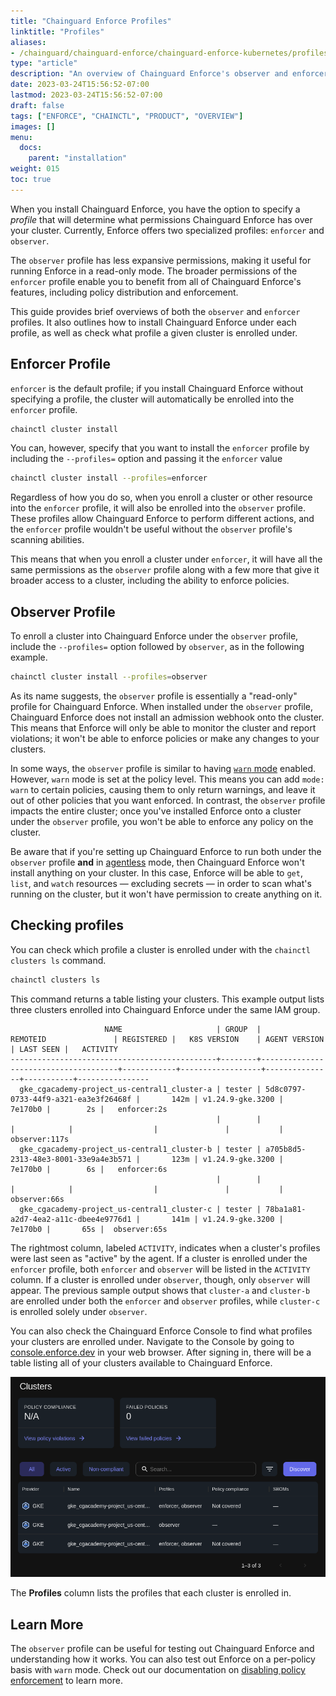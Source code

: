```yaml
---
title: "Chainguard Enforce Profiles"
linktitle: "Profiles"
aliases:
- /chainguard/chainguard-enforce/chainguard-enforce-kubernetes/profiles/
type: "article"
description: "An overview of Chainguard Enforce's observer and enforcer profiles"
date: 2023-03-24T15:56:52-07:00
lastmod: 2023-03-24T15:56:52-07:00
draft: false
tags: ["ENFORCE", "CHAINCTL", "PRODUCT", "OVERVIEW"]
images: []
menu:
  docs:
    parent: "installation"
weight: 015
toc: true
---
```


When you install Chainguard Enforce, you have the option to specify a *profile* that will determine what permissions Chainguard Enforce has over your cluster. Currently, Enforce offers two specialized profiles: `enforcer` and `observer`.

The `observer` profile has less expansive permissions, making it useful for running Enforce in a read-only mode. The broader permissions of the `enforcer` profile enable you to benefit from all of Chainguard Enforce's features, including policy distribution and enforcement.

This guide provides brief overviews of both the `observer` and `enforcer` profiles. It also outlines how to install Chainguard Enforce under each profile, as well as check what profile a given cluster is enrolled under.


## Enforcer Profile

`enforcer` is the default profile; if you install Chainguard Enforce without specifying a profile, the cluster will automatically be enrolled into the `enforcer` profile. 

```sh
chainctl cluster install
```

You can, however, specify that you want to install the `enforcer` profile by including the `--profiles=` option and passing it the `enforcer` value

```sh
chainctl cluster install --profiles=enforcer
```

Regardless of how you do so, when you enroll a cluster or other resource into the `enforcer` profile, it will also be enrolled into the `observer` profile. These profiles allow Chainguard Enforce to perform different actions, and the `enforcer` profile wouldn't be useful without the `observer` profile's scanning abilities. 

This means that when you enroll a cluster under `enforcer`, it will have all the same permissions as the `observer` profile along with a few more that give it broader access to a cluster, including the ability to enforce policies.


## Observer Profile

To enroll a cluster into Chainguard Enforce under the `observer` profile, include the `--profiles=` option followed by `observer`, as in the following example.

```sh
chainctl cluster install --profiles=observer
```

As its name suggests, the `observer` profile is essentially a "read-only" profile for Chainguard Enforce. When installed under the `observer` profile, Chainguard Enforce does not install an admission webhook onto the cluster. This means that Enforce will only be able to monitor the cluster and report violations; it won't be able to enforce policies or make any changes to your clusters. 

In some ways, the `observer` profile is similar to having [`warn` mode](/chainguard/chainguard-enforce/policies/how-to-disable-policy-enforcement/) enabled. However, `warn` mode is set at the policy level. This means you can add `mode: warn` to certain policies, causing them to only return warnings, and leave it out of other policies that you want enforced. In contrast, the `observer` profile impacts the entire cluster; once you've installed Enforce onto a cluster under the `observer` profile, you won't be able to enforce any policy on the cluster.

Be aware that if you're setting up Chainguard Enforce to run both under the `observer` profile **and** in [agentless](/chainguard/chainguard-enforce/how-to-connect-kubernetes-clusters/#agentless-connections) mode, then Chainguard Enforce won't install anything on your cluster. In this case, Enforce will be able to `get`, `list`, and `watch` resources — excluding secrets — in order to scan what's running on the cluster, but it won't have permission to create anything on it.


## Checking profiles

You can check which profile a cluster is enrolled under with the `chainctl clusters ls` command.

```sh
chainctl clusters ls
```

This command returns a table listing your clusters. This example output lists three clusters enrolled into Chainguard Enforce under the same IAM group. 

```
                     NAME                     | GROUP  |               REMOTEID               | REGISTERED |   K8S VERSION    | AGENT VERSION | LAST SEEN |   ACTIVITY     
----------------------------------------------+--------+--------------------------------------+------------+------------------+---------------+-----------+----------------
  gke_cgacademy-project_us-central1_cluster-a | tester | 5d8c0797-0733-44f9-a321-ea3e3f26468f |       142m | v1.24.9-gke.3200 |       7e170b0 |        2s |   enforcer:2s  
                                              |        |                                      |            |                  |               |           | observer:117s  
  gke_cgacademy-project_us-central1_cluster-b | tester | a705b8d5-2313-48e3-8001-33e9a4e3b571 |       123m | v1.24.9-gke.3200 |       7e170b0 |        6s |   enforcer:6s  
                                              |        |                                      |            |                  |               |           |  observer:66s  
  gke_cgacademy-project_us-central1_cluster-c | tester | 78ba1a81-a2d7-4ea2-a11c-dbee4e9776d1 |       141m | v1.24.9-gke.3200 |       7e170b0 |       65s |  observer:65s  
```

The rightmost column, labeled `ACTIVITY`, indicates when a cluster's profiles were last seen as "active" by the agent. If a cluster is enrolled under the `enforcer` profile, both `enforcer` and `observer` will be listed in the `ACTIVITY` column. If a cluster is enrolled under `observer`, though, only `observer` will appear. The previous sample output shows that `cluster-a` and `cluster-b` are enrolled under both the `enforcer` and `observer` profiles, while `cluster-c` is enrolled solely under `observer`. 

You can also check the Chainguard Enforce Console to find what profiles your clusters are enrolled under. Navigate to the Console by going to [console.enforce.dev](https://console.enforce.dev) in your web browser. After signing in, there will be a table listing all of your clusters available to Chainguard Enforce.

![Screenshot of a portion of the Chainguard Enforce console, showing three rows representing three GKE clusters. The third column shows that the first and third clusters are enrolled in the enforcer and observer profiles, and the second cluster is only enrolled in the observer profile.](profiles_console.png)

The **Profiles** column lists the profiles that each cluster is enrolled in.


## Learn More

The `observer` profile can be useful for testing out Chainguard Enforce and understanding how it works. You can also test out Enforce on a per-policy basis with `warn` mode. Check out our documentation on [disabling policy enforcement](/chainguard/chainguard-enforce/policies/how-to-disable-policy-enforcement/) to learn more.
